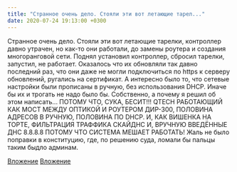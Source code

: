 ```yaml
---
title: "Странное очень дело. Стояли эти вот летающие тарел..."
date: 2020-07-24 19:13:00 +0300
---
```


Странное очень дело. Стояли эти вот летающие тарелки, контроллер давно утрачен, но как-то они работали, до замены роутера и создания многоранговой сети. Поднял установил контроллер, сбросил тарелки, запустил, не работает. Оказалось что их обновляли так давно последний раз, что они даже не могли подключиться по https к серверу обновлений, ругались на сертификат. А интересно было то, что сетевые настройки были прописаны в ручную, без использования DHCP. Иначе бы их и трогать не надо было бы.
Собственно, а почему я решил об этом написать...
ПОТОМУ ЧТО, СУКА, БЕСИТ!!! QTECH РАБОТАЮЩИЙ КАК МОСТ МЕЖДУ ОПТИКОЙ И РОУТЕРОМ ДИР-300, ПОЛОВИНА АДРЕСОВ В РУЧНУЮ, ПОЛОВИНА ПО DHCP. И, КАК ВИШЕНКА НА ТОРТЕ, ФИЛЬТРАЦИЯ ТРАФФИКА СКАЙДНС И, ВРУЧНУЮ ВВЕДЁННЫЕ ДНС 8.8.8.8 ПОТОМУ ЧТО СИСТЕМА МЕШАЕТ РАБОТАТЬ!
Жаль не было поправки в конституцию, где, по решению суда, ломали бы пальцы таким быдло админам.


[Вложение](/assets/vk_photos/4/YQ4sE99C2vk.jpg)
[Вложение](/assets/vk_photos/2/eTMTIkxJkKA.jpg)
